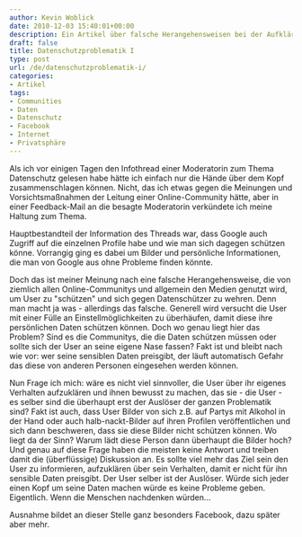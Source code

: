 ```yaml
---
author: Kevin Woblick
date: 2010-12-03 15:40:01+00:00
description: Ein Artikel über falsche Herangehensweisen bei der Aufklärung von Nutzern über Datenschutz und Datensicherheit.
draft: false
title: Datenschutzproblematik I
type: post
url: /de/datenschutzproblematik-i/
categories:
- Artikel
tags:
- Communities
- Daten
- Datenschutz
- Facebook
- Internet
- Privatsphäre
---
```


Als ich vor einigen Tagen den Infothread einer Moderatorin zum Thema Datenschutz gelesen habe hätte ich einfach nur die Hände über dem Kopf zusammenschlagen können. Nicht, das ich etwas gegen die Meinungen und Vorsichtsmaßnahmen der Leitung einer Online-Community hätte, aber in einer Feedback-Mail an die besagte Moderatorin verkündete ich meine Haltung zum Thema.

Hauptbestandteil der Information des Threads war, dass Google auch Zugriff auf die einzelnen Profile habe und wie man sich dagegen schützen könne. Vorrangig ging es dabei um Bilder und persönliche Informationen, die man von Google aus ohne Probleme finden könnte.

Doch das ist meiner Meinung nach eine falsche Herangehensweise, die von ziemlich allen Online-Communitys und allgemein den Medien genutzt wird, um User zu "schützen" und sich gegen Datenschützer zu wehren. Denn man macht ja was - allerdings das falsche. Generell wird versucht die User mit einer Fülle an Einstellmöglichkeiten zu überhäufen, damit diese ihre persönlichen Daten schützen können. Doch wo genau liegt hier das Problem? Sind es die Communitys, die die Daten schützen müssen oder sollte sich der User an seine eigene Nase fassen? Fakt ist und bleibt nach wie vor: wer seine sensiblen Daten preisgibt, der läuft automatisch Gefahr das diese von anderen Personen eingesehen werden können.

Nun Frage ich mich: wäre es nicht viel sinnvoller, die User über ihr eigenes Verhalten aufzuklären und ihnen bewusst zu machen, das sie - die User - es selber sind die überhaupt erst der Auslöser der ganzen Problematik sind? Fakt ist auch, dass User Bilder von sich z.B. auf Partys mit Alkohol in der Hand oder auch halb-nackt-Bilder auf ihren Profilen veröffentlichen und sich dann beschweren, dass sie diese Bilder nicht schützen können. Wo liegt da der Sinn? Warum lädt diese Person dann überhaupt die Bilder hoch? Und genau auf diese Frage haben die meisten keine Antwort und treiben damit die (überflüssige) Diskussion an.
Es sollte viel mehr das Ziel sein den User zu informieren, aufzuklären über sein Verhalten, damit er nicht für ihn sensible Daten preisgibt. Der User selber ist der Auslöser. Würde sich jeder einen Kopf um seine Daten machen würde es keine Probleme geben. Eigentlich. Wenn die Menschen nachdenken würden…

Ausnahme bildet an dieser Stelle ganz besonders Facebook, dazu später aber mehr.
